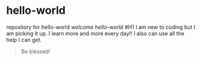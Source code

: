 # hello-world
repository for hello-world
*welcome hello-world* 
#H1 I am new to coding but I am picking it up.
I learn more and more every day!!
I also can use all the help I can get.
>Be blessed! 
